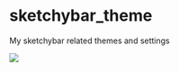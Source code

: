 # sketchybar_theme
My sketchybar related themes and settings

![](https://cdn.jsdelivr.net/gh/codejaron/auto-image/obsidian/CleanShot%202024-06-10%20at%2012.45.36@2x.png)
